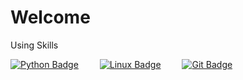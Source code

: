 # Welcome

<!--
**yuniwink/yuniwink** is a ✨ _special_ ✨ repository because its `README.md` (this file) appears on your GitHub profile.

Here are some ideas to get you started:

- 🔭 I’m currently working on ...
- 🌱 I’m currently learning ...
- 👯 I’m looking to collaborate on ...
- 🤔 I’m looking for help with ...
- 💬 Ask me about ...
- 📫 How to reach me: ...
- 😄 Pronouns: ...
- ⚡ Fun fact: ...
-->

Using Skills

<div class="badge-container">
  <a href="https://www.python.org/" target="_blank" style="display: inline-block; margin-right: 30px;">
    <img src="https://img.shields.io/badge/Python-%233776AB?style=flat&logo=python&logoColor=white" alt="Python Badge" />
  </a>
  <a href="https://www.linux.org/" target="_blank" style="display: inline-block; margin-right: 30px;">
    <img src="https://img.shields.io/badge/Linux-%23FCC624?style=flat&logo=linux&logoColor=black" alt="Linux Badge" />
  </a>
  <a href="https://git-scm.com/" target="_blank" style="display: inline-block; margin-right: 30px;">
    <img src="https://img.shields.io/badge/Git-%23F05032?style=flat&logo=git&logoColor=white" alt="Git Badge" />
  </a>
</div>


